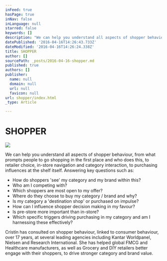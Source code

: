 ```yaml
---
inFeed: true
hasPage: true
inNav: false
inLanguage: null
starred: false
keywords: []
description: "We can help you understand all aspects of shopper behaviour,\_from what prompts people to go shopping in the first place and who does this, to retailer choice, in-store navigation and category interaction, to purchasing influences at the shelf itself.\_ Answering key questions such as:"
datePublished: '2016-04-16T14:26:43.733Z'
dateModified: '2016-04-16T14:26:24.338Z'
title: SHOPPER
author: []
sourcePath: _posts/2016-04-16-shopper.md
published: true
authors: []
publisher:
  name: null
  domain: null
  url: null
  favicon: null
url: shopper/index.html
_type: Article

---
```

# SHOPPER
![](https://s3-us-west-2.amazonaws.com/the-grid-img/p/eb21942181f16c418a270a45adc0a3382a234fe1.png)

We can help you understand all aspects of shopper behaviour, from what prompts people to go shopping in the first place and who does this, to retailer choice, in-store navigation and category interaction, to purchasing influences at the shelf itself.  Answering key questions such as:

* How do shoppers 'see' my category and my brand within this?
* Who am I competing with?
* Which shoppers are most open to my offer?
* Where do they choose to buy my category / brand and why?
* Is my category a 'destination shop' or purchased on impulse?
* How can I influence shopper decision making in my favour?
* Is pre-store more important than in-store?
* Which specific triggers driving purchasing in my category and am I harnessing these effectively?

Cristín has consulted on shopper behaviour, linked to consumer behaviour, over 17 years, at several leading agencies including Kantar Worldpanel, Nielsen and Research International.   She has helped global FMCG and Healthcare manufacturers, as well as Grocery and DIY retailers better engage with their shoppers, to drive stronger category and brand value.